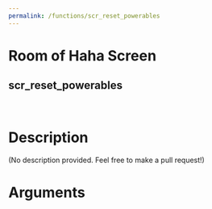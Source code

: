 ```yaml
---
permalink: /functions/scr_reset_powerables
---
```

# Room of Haha Screen  
## scr_reset_powerables  
&nbsp;  
# Description  
(No description provided. Feel free to make a pull request!) 
&nbsp;  
# Arguments


